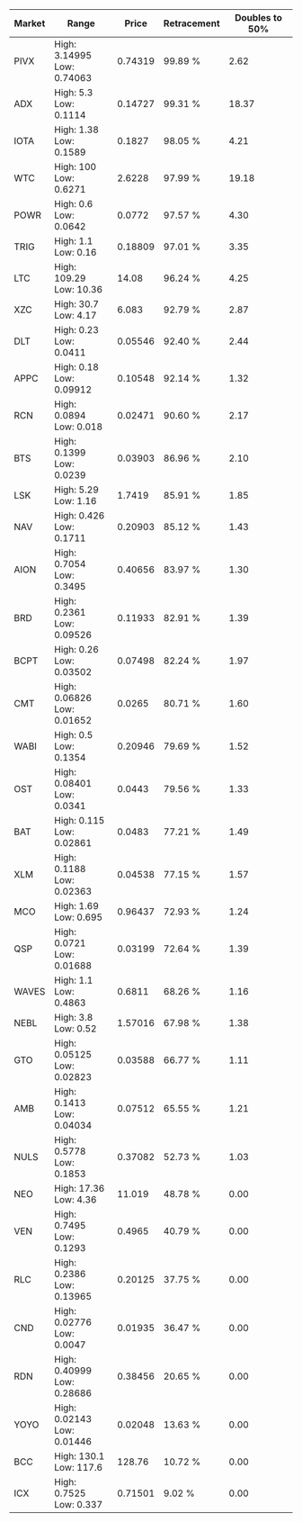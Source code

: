 | Market | Range | Price| Retracement | Doubles to 50% |
| --- | --- | --- | --- | --- |
| PIVX | High: 3.14995<br />Low: 0.74063 | 0.74319 | 99.89 % | 2.62 |
| ADX | High: 5.3<br />Low: 0.1114 | 0.14727 | 99.31 % | 18.37 |
| IOTA | High: 1.38<br />Low: 0.1589 | 0.1827 | 98.05 % | 4.21 |
| WTC | High: 100<br />Low: 0.6271 | 2.6228 | 97.99 % | 19.18 |
| POWR | High: 0.6<br />Low: 0.0642 | 0.0772 | 97.57 % | 4.30 |
| TRIG | High: 1.1<br />Low: 0.16 | 0.18809 | 97.01 % | 3.35 |
| LTC | High: 109.29<br />Low: 10.36 | 14.08 | 96.24 % | 4.25 |
| XZC | High: 30.7<br />Low: 4.17 | 6.083 | 92.79 % | 2.87 |
| DLT | High: 0.23<br />Low: 0.0411 | 0.05546 | 92.40 % | 2.44 |
| APPC | High: 0.18<br />Low: 0.09912 | 0.10548 | 92.14 % | 1.32 |
| RCN | High: 0.0894<br />Low: 0.018 | 0.02471 | 90.60 % | 2.17 |
| BTS | High: 0.1399<br />Low: 0.0239 | 0.03903 | 86.96 % | 2.10 |
| LSK | High: 5.29<br />Low: 1.16 | 1.7419 | 85.91 % | 1.85 |
| NAV | High: 0.426<br />Low: 0.1711 | 0.20903 | 85.12 % | 1.43 |
| AION | High: 0.7054<br />Low: 0.3495 | 0.40656 | 83.97 % | 1.30 |
| BRD | High: 0.2361<br />Low: 0.09526 | 0.11933 | 82.91 % | 1.39 |
| BCPT | High: 0.26<br />Low: 0.03502 | 0.07498 | 82.24 % | 1.97 |
| CMT | High: 0.06826<br />Low: 0.01652 | 0.0265 | 80.71 % | 1.60 |
| WABI | High: 0.5<br />Low: 0.1354 | 0.20946 | 79.69 % | 1.52 |
| OST | High: 0.08401<br />Low: 0.0341 | 0.0443 | 79.56 % | 1.33 |
| BAT | High: 0.115<br />Low: 0.02861 | 0.0483 | 77.21 % | 1.49 |
| XLM | High: 0.1188<br />Low: 0.02363 | 0.04538 | 77.15 % | 1.57 |
| MCO | High: 1.69<br />Low: 0.695 | 0.96437 | 72.93 % | 1.24 |
| QSP | High: 0.0721<br />Low: 0.01688 | 0.03199 | 72.64 % | 1.39 |
| WAVES | High: 1.1<br />Low: 0.4863 | 0.6811 | 68.26 % | 1.16 |
| NEBL | High: 3.8<br />Low: 0.52 | 1.57016 | 67.98 % | 1.38 |
| GTO | High: 0.05125<br />Low: 0.02823 | 0.03588 | 66.77 % | 1.11 |
| AMB | High: 0.1413<br />Low: 0.04034 | 0.07512 | 65.55 % | 1.21 |
| NULS | High: 0.5778<br />Low: 0.1853 | 0.37082 | 52.73 % | 1.03 |
| NEO | High: 17.36<br />Low: 4.36 | 11.019 | 48.78 % | 0.00 |
| VEN | High: 0.7495<br />Low: 0.1293 | 0.4965 | 40.79 % | 0.00 |
| RLC | High: 0.2386<br />Low: 0.13965 | 0.20125 | 37.75 % | 0.00 |
| CND | High: 0.02776<br />Low: 0.0047 | 0.01935 | 36.47 % | 0.00 |
| RDN | High: 0.40999<br />Low: 0.28686 | 0.38456 | 20.65 % | 0.00 |
| YOYO | High: 0.02143<br />Low: 0.01446 | 0.02048 | 13.63 % | 0.00 |
| BCC | High: 130.1<br />Low: 117.6 | 128.76 | 10.72 % | 0.00 |
| ICX | High: 0.7525<br />Low: 0.337 | 0.71501 | 9.02 % | 0.00 |
